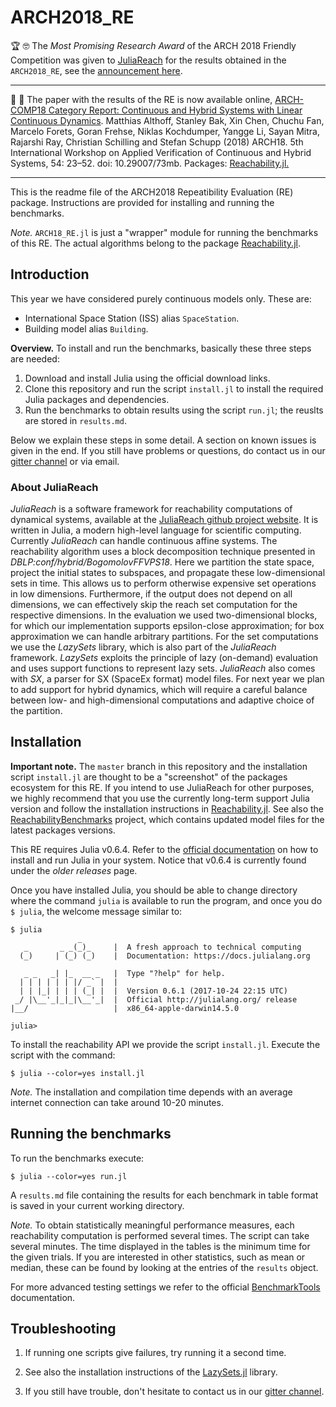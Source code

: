 # ARCH2018_RE

:trophy: :nerd_face: The *Most Promising Research Award* of the ARCH 2018 Friendly Competition was given to [JuliaReach](juliareach.org) for the results obtained in the `ARCH2018_RE`, see the [announcement here](https://cps-vo.org/node/55228).

---

:newspaper: :checkered_flag: The paper with the results of the RE is now available online, [ARCH-COMP18 Category Report: Continuous and Hybrid Systems with Linear Continuous Dynamics](https://easychair.org/publications/paper/4cGr). Matthias Althoff, Stanley Bak, Xin Chen, Chuchu Fan, Marcelo Forets, Goran Frehse, Niklas Kochdumper, Yangge Li, Sayan Mitra, Rajarshi Ray, Christian Schilling and Stefan Schupp (2018) ARCH18. 5th International Workshop on Applied Verification of Continuous and Hybrid Systems, 54: 23–52. doi: 10.29007/73mb. Packages: [Reachability.jl.](https://github.com/JuliaReach/Reachability.jl)

---

This is the readme file of the ARCH2018 Repeatibility Evaluation (RE) package.
Instructions are provided for installing and running the benchmarks.

*Note.* `ARCH18_RE.jl` is just a "wrapper" module for running the benchmarks of this RE.
The actual algorithms belong to the package [Reachability.jl](https://github.com/JuliaReach/Reachability.jl).

## Introduction

This year we have considered purely continuous models only. These are:

- International Space Station (ISS) alias `SpaceStation`.
- Building model alias `Building`.

**Overview.** To install and run the benchmarks, basically these three steps are needed:

1. Download and install Julia using the official download links.
2. Clone this repository and run the script `install.jl` to install the required
   Julia packages and dependencies.
3. Run the benchmarks to obtain results using the script `run.jl`; the reuslts
   are stored in `results.md`.

Below we explain these steps in some detail. A section on known issues is given
in the end. If you still have problems or questions, do contact us in
our [gitter channel](https://gitter.im/JuliaReach/Lobby) or via email.

### About JuliaReach

*JuliaReach* is a software framework for reachability computations of dynamical systems, available at the [JuliaReach github project website](http://github.com/JuliaReach).
It is written in Julia, a modern high-level language for scientific computing.
Currently *JuliaReach* can handle continuous affine systems. The reachability algorithm uses a block decomposition technique presented in *DBLP:conf/hybrid/BogomolovFFVPS18*.
Here we partition the state space, project the initial states to subspaces, and propagate these low-dimensional sets in time. This allows us to perform otherwise expensive set operations in low dimensions. Furthermore, if the output does not depend on all dimensions, we can effectively skip the reach set computation for the respective dimensions. In the evaluation we used two-dimensional blocks, for which our implementation supports epsilon-close approximation; for box approximation we can handle arbitrary partitions.
For the set computations we use the *LazySets* library, which is also part of the *JuliaReach* framework.
*LazySets* exploits the principle of lazy (on-demand) evaluation and uses support functions to represent lazy sets.
*JuliaReach* also comes with *SX*, a parser for SX (SpaceEx format) model files.
For next year we plan to add support for hybrid dynamics, which will require a careful balance between low- and high-dimensional computations and adaptive choice of the partition.

## Installation

**Important note.** The `master` branch in this repository and the installation
script `install.jl` are thought to be a "screenshot" of the packages ecosystem for
this RE. If you intend to use JuliaReach for other purposes, we highly recommend
that you use the currently long-term support Julia version and follow the installation
instructions in [Reachability.jl](https://github.com/JuliaReach/Reachability.jl).
See also the [ReachabilityBenchmarks](https://github.com/JuliaReach/ReachabilityBenchmarks.jl)
project, which contains updated model files for the latest packages versions.

This RE requires Julia v0.6.4. Refer to the [official documentation](https://julialang.org/downloads)
on how to install and run Julia in your system. Notice that v0.6.4 is currently
found under the *older releases* page.

Once you have installed Julia, you should be able to change directory where the
command `julia` is available to run the program, and once you do `$ julia`,
the welcome message similar to:

```
$ julia
               _
   _       _ _(_)_     |  A fresh approach to technical computing
  (_)     | (_) (_)    |  Documentation: https://docs.julialang.org

   _ _   _| |_  __ _   |  Type "?help" for help.
  | | | | | | |/ _` |  |
  | | |_| | | | (_| |  |  Version 0.6.1 (2017-10-24 22:15 UTC)
 _/ |\__'_|_|_|\__'_|  |  Official http://julialang.org/ release
|__/                   |  x86_64-apple-darwin14.5.0

julia>
```

To install the reachability API we provide the script `install.jl`.
Execute the script with the command:

```
$ julia --color=yes install.jl
```

*Note.* The installation and compilation time depends with an average internet
connection can take around 10-20 minutes.

## Running the benchmarks

To run the benchmarks execute:

```
$ julia --color=yes run.jl
```

A `results.md` file containing the results for each benchmark in table format is
saved in your current working directory.

*Note.*  To obtain statistically meaningful performance measures, each reachability
computation is performed several times. The script can take several minutes. The
time displayed in the tables is the minimum time for the given trials. If you are
interested in other statistics, such as mean or median, these can be found by
looking at the entries of the `results` object.

For more advanced testing settings we refer to the official
[BenchmarkTools](https://github.com/JuliaCI/BenchmarkTools.jl/blob/master/doc/manual.md)
documentation.

## Troubleshooting

1. If running one scripts give failures, try running it a second time.

2. See also the installation instructions of the [LazySets.jl](https://juliareach.github.io/LazySets.jl/latest/man/getting_started.html) library.

3. If you still have trouble, don't hesitate to contact us in our
[gitter channel](https://gitter.im/JuliaReach/Lobby).
